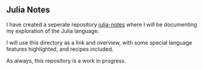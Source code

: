 ## Julia Notes
I have created a seperate repository [julia-notes](https://github.com/Dustpancake/julia-resources) where I will be documenting my exploration of the Julia language.

I will use this directory as a link and overview, with some special language features highlighted, and recipes included. 

As always, this repository is a work in progress.
